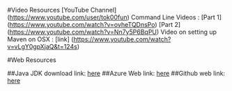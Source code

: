 #Video Resources
[YouTube Channel] (https://www.youtube.com/user/tok00fun)
Command Line Videos : [Part 1] (https://www.youtube.com/watch?v=ovheTQDnsPo)
			[Part 2] (https://www.youtube.com/watch?v=Nn7y5P6BqPU)
Video on setting up Maven on OSX :
[link] (https://www.youtube.com/watch?v=vLgY0gpXjaQ&t=124s) 


#Web Resources

##Java JDK download link: 
[here](https://www.oracle.com/technetwork/java/javase/downloads/jdk8-downloads-2133151.htm)
##Azure Web link: 
[here](https://azure.microsoft.com/en-ie/free/students/)
##Github web link: 
[here](https://github.com/)
